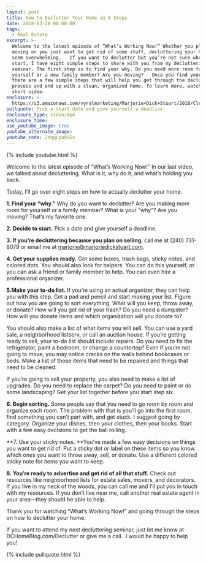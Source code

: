 ```yaml
---
layout: post
title: How to Declutter Your Home in 8 Steps
date: 2018-03-20 00:00:00
tags:
  - Real Estate
excerpt: >-
  Welcome to the latest episode of “What’s Working Now!” Whether you plan on
  moving or you just want to get rid of some stuff, decluttering your home can
  seem overwhelming.   If you want to declutter but you’re not sure where to
  start, I have eight simple steps to share with you from my decluttering
  seminar. The first step is to find your why. Do you need more room for
  yourself or a new family member? Are you moving?   Once you find your why,
  there are a few simple steps that will help you get through the decluttering
  process and end up with a clean, organized home. To learn more, watch this
  short video.
enclosure: >-
  https://s3.amazonaws.com/vyralmarketing/Marjorie+Dick+Stuart/2018/Cleveland+Park+Real+Estate-How+to+Declutter+Your+Home+in+8+Steps.mp4
pullquote: Pick a start date and give yourself a deadline.
enclosure_type: video/mp4
enclosure_time:
use_youtube_image: true
youtube_alternate_image:
youtube_code: JdqqLpaUSGs
---
```


{% include youtube.html %}

Welcome to the latest episode of “What’s Working Now!” In our last video, we talked about decluttering. What is it, why do it, and what’s holding you back.

Today, I’ll go over eight steps on how to actually declutter your home.

**1. Find your “why.”** Why do you want to declutter? Are you making more room for yourself or a family member? What is your “why”? Are you moving? That’s my favorite one.

**2. Decide to start.** Pick a date and give yourself a deadline.

**3. If you’re decluttering because you plan on selling**, call me at (240) 731-8079 or email me at marjorie@marjoriedickstuart.com.

**4. Get your supplies ready.** Get some boxes, trash bags, sticky notes, and colored dots. You should also look for helpers. You can do this yourself, or you can ask a friend or family member to help. You can even hire a professional organizer.

**5.Make your to-do list.** If you’re using an actual organizer, they can help you with this step. Get a pad and pencil and start making your list. Figure out how you are going to sort everything. What will you keep, throw away, or donate? How will you get rid of your trash? Do you need a dumpster? How will you donate items and which organization will you donate to?

You should also make a list of what items you will sell. You can use a yard sale, a neighborhood listserv, or call an auction house. If you’re getting ready to sell, your to-do list should include repairs. Do you need to fix the refrigerator, paint a bedroom, or change a countertop? Even if you’re not going to move, you may notice cracks on the walls behind bookcases or beds. Make a list of those items that need to be repaired and things that need to be cleaned.

If you’re going to sell your property, you also need to make a list of upgrades. Do you need to replace the carpet? Do you need to paint or do some landscaping? Get your list together before you start step six.

**6. Begin sorting.** Some people say that you need to go room by room and organize each room. The problem with that is you’ll go into the first room, find something you can’t part with, and get stuck. I suggest going by category. Organize your dishes, then your clothes, then your books. Start with a few easy decisions to get the ball rolling.

**7. Use your sticky notes.&nbsp;**You’ve made a few easy decisions on things you want to get rid of. Put a sticky dot or label on these items so you know which ones you want to throw away, sell, or donate. Use a different colored sticky note for items you want to keep.

**8. You’re ready to advertise and get rid of all that stuff.**&nbsp;Check out resources like neighborhood lists for estate sales, movers, and decorators. If you live in my neck of the woods, you can call me and I’ll put you in touch with my resources. If you don’t live near me, call another real estate agent in your area—they should be able to help.

Thank you for watching “What’s Working Now!” and going through the steps on how to declutter your home.

If you want to attend my next decluttering seminar, just let me know at DCHomeBlog.com/Declutter or give me a call. &nbsp;I would be happy to help you!

{% include pullquote.html %}